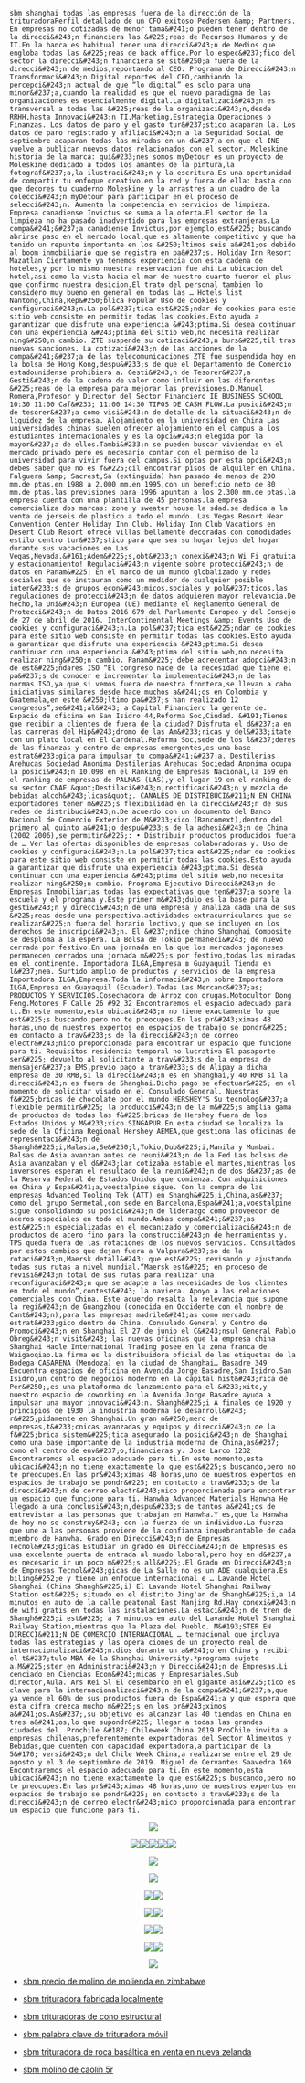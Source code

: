 
```
sbm shanghai todas las empresas fuera de la dirección de la trituradoraPerfil detallado de un CFO exitoso Pedersen &amp; Partners. En empresas no cotizadas de menor tama&#241;o pueden tener dentro de la direcci&#243;n financiera las &#225;reas de Recursos Humanos y de IT.En la banca es habitual tener una direcci&#243;n de Medios que engloba todas las &#225;reas de back office.Por lo espec&#237;fico del sector la direcci&#243;n financiera se sit&#250;a fuera de la direcci&#243;n de medios,reportando al CEO. Programa de Direcci&#243;n Transformaci&#243;n Digital reportes del CEO,cambiando la percepci&#243;n actual de que “lo digital” es solo para una minor&#237;a,cuando la realidad es que el nuevo paradigma de las organizaciones es esencialmente digital.La digitalizaci&#243;n es transversal a todas las &#225;reas de la organizaci&#243;n,desde RRHH,hasta Innovaci&#243;n TI,Marketing,Estrategia,Operaciones o Finanzas. Los datos de paro y el gasto tur&#237;stico acaparan la. Los datos de paro registrado y afiliaci&#243;n a la Seguridad Social de septiembre acaparan todas las miradas en un d&#237;a en que el INE vuelve a publicar nuevos datos relacionados con el sector. Moleskine historia de la marca: qui&#233;nes somos myDetour es un proyecto de Moleskine dedicado a todos los amantes de la pintura,la fotograf&#237;a,la ilustraci&#243;n y la escritura.Es una oportunidad de compartir tu enfoque creativo,en la red y fuera de ella: basta con que decores tu cuaderno Moleskine y lo arrastres a un cuadro de la colecci&#243;n myDetour para participar en el proceso de selecci&#243;n. Aumenta la competencia en servicios de limpieza. Empresa canadiense Invictus se suma a la oferta.El sector de la limpieza no ha pasado inadvertido para las empresas extranjeras.La compa&#241;&#237;a canadiense Invictus,por ejemplo,est&#225; buscando abrirse paso en el mercado local,que es altamente competitivo y que ha tenido un repunte importante en los &#250;ltimos seis a&#241;os debido al boom inmobiliario que se registra en pa&#237;s. Holiday Inn Resort Mazatlan Ciertamente ya tenemos experiencia con esta cadena de hoteles,y por lo mismo nuestra reservacion fue ahi.La ubicacion del hotel,asi como la vista hacia el mar de nuestro cuarto fueron el plus que confirmo nuestra desicion.El trato del personal tambien lo considero muy bueno en general en todas las … Hotels list Nantong,China,Rep&#250;blica Popular Uso de cookies y configuraci&#243;n.La pol&#237;tica est&#225;ndar de cookies para este sitio web consiste en permitir todas las cookies.Esto ayuda a garantizar que disfrute una experiencia &#243;ptima.Si desea continuar con una experiencia &#243;ptima del sitio web,no necesita realizar ning&#250;n cambio. ZTE suspende su cotizaci&#243;n burs&#225;til tras nuevas sanciones. La cotizaci&#243;n de las acciones de la compa&#241;&#237;a de las telecomunicaciones ZTE fue suspendida hoy en la bolsa de Hong Kong,despu&#233;s de que el Departamento de Comercio estadounidense prohibiera a. Gesti&#243;n de Tesorer&#237;a Gesti&#243;n de la cadena de valor como influir en las diferentes &#225;reas de la empresa para mejorar las previsiones.D.Manuel Romera,Profesor y Director del Sector Financiero IE BUSINESS SCHOOL 10:30 11:00 Caf&#233; 11:00 14:30 TIPOS DE CASH FLOW.La posici&#243;n de tesorer&#237;a como visi&#243;n de detalle de la situaci&#243;n de liquidez de la empresa. Alojamiento en la universidad en China Las universidades chinas suelen ofrecer alojamiento en el campus a los estudiantes internacionales y es la opci&#243;n elegida por la mayor&#237;a de ellos.Tambi&#233;n se pueden buscar viviendas en el mercado privado pero es necesario contar con el permiso de la universidad para vivir fuera del campus.Si optas por esta opci&#243;n debes saber que no es f&#225;cil encontrar pisos de alquiler en China. Falguera &amp; Sacrest,Sa (extinguida) han pasado de menos de 200 mm.de ptas.en 1988 a 2.000 mm.en 1995,con un beneficio neto de 80 mm.de ptas.las previsiones para 1996 apuntan a los 2.300 mm.de ptas.la empresa cuenta con una plantilla de 45 personas.la empresa comercializa dos marcas: zone y sweater house la sdad.se dedica a la venta de jerseis de plastico a todo el mundo. Las Vegas Resort Near Convention Center Holiday Inn Club. Holiday Inn Club Vacations en Desert Club Resort ofrece villas bellamente decoradas con comodidades estilo centro tur&#237;stico para que sea su hogar lejos del hogar durante sus vacaciones en Las Vegas,Nevada.&#161;Adem&#225;s,obt&#233;n conexi&#243;n Wi Fi gratuita y estacionamiento! Regulaci&#243;n vigente sobre protecci&#243;n de datos en Panam&#225; En el marco de un mundo globalizado y redes sociales que se instauran como un medidor de cualquier posible inter&#233;s de grupos econ&#243;micos,sociales y pol&#237;ticos,las regulaciones de protecci&#243;n de datos adquieren mayor relevancia.De hecho,la Uni&#243;n Europea (UE) mediante el Reglamento General de Protecci&#243;n de Datos 2016 679 del Parlamento Europeo y del Consejo de 27 de abril de 2016. InterContinental Meetings &amp; Events Uso de cookies y configuraci&#243;n.La pol&#237;tica est&#225;ndar de cookies para este sitio web consiste en permitir todas las cookies.Esto ayuda a garantizar que disfrute una experiencia &#243;ptima.Si desea continuar con una experiencia &#243;ptima del sitio web,no necesita realizar ning&#250;n cambio. Panam&#225; debe acrecentar adopci&#243;n de est&#225;ndares ISO “El congreso nace de la necesidad que tiene el pa&#237;s de conocer e incrementar la implementaci&#243;n de las normas ISO,ya que si vemos fuera de nuestra frontera,se llevan a cabo iniciativas similares desde hace muchos a&#241;os en Colombia y Guatemala,en este &#250;ltimo pa&#237;s han realizado 12 congresos”,se&#241;al&#243; a Capital Financiero la gerente de. Espacio de oficina en San Isidro 44,Reforma Soc,Ciudad. &#191;Tienes que recibir a clientes de fuera de la ciudad? Disfruta el d&#237;a en las carreras del Hip&#243;dromo de las Am&#233;ricas y del&#233;itate con un plato local en El Cardenal.Reforma Soc,sede de los l&#237;deres de las finanzas y centro de empresas emergentes,es una base estrat&#233;gica para impulsar tu compa&#241;&#237;a. Destilerias Arehucas Sociedad Anonima Destilerias Arehucas Sociedad Anonima ocupa la posici&#243;n 10.098 en el Ranking de Empresas Nacional,la 169 en el ranking de empresas de PALMAS (LAS),y el lugar 19 en el ranking de su sector CNAE &quot;Destilaci&#243;n,rectificaci&#243;n y mezcla de bebidas alcoh&#243;licas&quot;. CANALES DE DISTRIBUCI&#211;N EN CHINA exportadores tener m&#225;s flexibilidad en la direcci&#243;n de sus redes de distribuci&#243;n.De acuerdo con un documento del Banco Nacional de Comercio Exterior de M&#233;xico (Bancomext),dentro del primero al quinto a&#241;o despu&#233;s de la adhesi&#243;n de China (2002 2006),se permitir&#225;: • Distribuir productos producidos fuera de … Ver las ofertas disponibles de empresas colaboradoras y. Uso de cookies y configuraci&#243;n.La pol&#237;tica est&#225;ndar de cookies para este sitio web consiste en permitir todas las cookies.Esto ayuda a garantizar que disfrute una experiencia &#243;ptima.Si desea continuar con una experiencia &#243;ptima del sitio web,no necesita realizar ning&#250;n cambio. Programa Ejecutivo Direcci&#243;n de Empresas Inmobiliarias todas las expectativas que ten&#237;a sobre la escuela y el programa y.Este primer m&#243;dulo es la base para la gesti&#243;n y direcci&#243;n de una empresa y analiza cada una de sus &#225;reas desde una perspectiva.actividades extracurriculares que se realizar&#225;n fuera del horario lectivo,y que se incluyen en los derechos de inscripci&#243;n. El &#237;ndice chino Shanghai Composite se desploma a la espera. La Bolsa de Tokio permaneci&#243; de nuevo cerrada por festivo.En una jornada en la que los mercados japoneses permanecen cerrados una jornada m&#225;s por festivo,todas las miradas en el continente. Importadora ILGA,Empresa в Guayaquil Tienda en l&#237;nea. Surtido amplio de productos y servicios de la empresa Importadora ILGA,Empresa.Toda la informaci&#243;n sobre Importadora ILGA,Empresa en Guayaquil (Ecuador).Todas Las Mercanc&#237;as; PRODUCTOS Y SERVICIOS.Cosechadora de Arroz con orugas.Motocultor Dong Feng.Motores F Calle 26 #92 32 Encontraremos el espacio adecuado para ti.En este momento,esta ubicaci&#243;n no tiene exactamente lo que est&#225;s buscando,pero no te preocupes.En las pr&#243;ximas 48 horas,uno de nuestros expertos en espacios de trabajo se pondr&#225; en contacto a trav&#233;s de la direcci&#243;n de correo electr&#243;nico proporcionada para encontrar un espacio que funcione para ti. Requisitos residencia temporal no lucrativa El pasaporte ser&#225; devuelto al solicitante a trav&#233;s de la empresa de mensajer&#237;a EMS,previo pago a trav&#233;s de Alipay a dicha empresa de 30 RMB,si la direcci&#243;n es en Shanghai,y 40 RMB si la direcci&#243;n es fuera de Shanghai.Dicho pago se efectuar&#225; en el momento de solicitar visado en el Consulado General. Nuestras f&#225;bricas de chocolate por el mundo HERSHEY'S Su tecnolog&#237;a flexible permitir&#225; la producci&#243;n de la m&#225;s amplia gama de productos de todas las f&#225;bricas de Hershey fuera de los Estados Unidos y M&#233;xico.SINGAPUR.En esta ciudad se localiza la sede de la Oficina Regional Hershey AEMEA,que gestiona las oficinas de representaci&#243;n de Shangh&#225;i,Malasia,Se&#250;l,Tokio,Dub&#225;i,Manila y Mumbai. Bolsas de Asia avanzan antes de reuni&#243;n de la Fed Las bolsas de Asia avanzaban y el d&#243;lar cotizaba estable el martes,mientras los inversores esperan el resultado de la reuni&#243;n de dos d&#237;as de la Reserva Federal de Estados Unidos que comienza. Con adquisiciones en China y Espa&#241;a,voestalpine sigue. Con la compra de las empresas Advanced Tooling Tek (ATT) en Shangh&#225;i,China,as&#237; como del grupo Sermetal,con sede en Barcelona,Espa&#241;a,voestalpine sigue consolidando su posici&#243;n de liderazgo como proveedor de aceros especiales en todo el mundo.Ambas compa&#241;&#237;as est&#225;n especializadas en el mecanizado y comercializaci&#243;n de productos de acero fino para la construcci&#243;n de herramientas y. TPS queda fuera de las rotaciones de los nuevos servicios. Consultados por estos cambios que dejan fuera a Valpara&#237;so de la rotaci&#243;n,Maersk detall&#243; que est&#225; revisando y ajustando todas sus rutas a nivel mundial.“Maersk est&#225; en proceso de revisi&#243;n total de sus rutas para realizar una reconfiguraci&#243;n que se adapte a las necesidades de los clientes en todo el mundo”,contest&#243; la naviera. Apoyo a las relaciones comerciales con China. Este acuerdo resalta la relevancia que supone la regi&#243;n de Guangzhou (conocida en Occidente con el nombre de Cant&#243;n),para las empresas madrile&#241;as como mercado estrat&#233;gico dentro de China. Consulado General y Centro de Promoci&#243;n en Shanghai El 27 de junio el C&#243;nsul General Pablo Obreg&#243;n visit&#243; las nuevas oficinas que la empresa china Shanghai Haole International Trading posee en la zona franca de Waigaoqiao.La firma es la distribuidora oficial de las etiquetas de la Bodega CASARENA (Mendoza) en la ciudad de Shanghai… Basadre 349 Encuentra espacios de oficina en Avenida Jorge Basadre,San Isidro.San Isidro,un centro de negocios moderno en la capital hist&#243;rica de Per&#250;,es una plataforma de lanzamiento para el &#233;xito,y nuestro espacio de coworking en la Avenida Jorge Basadre ayuda a impulsar una mayor innovaci&#243;n. Shangh&#225;i A finales de 1920 y principios de 1930 la industria moderna se desarroll&#243; r&#225;pidamente en Shanghai.Un gran n&#250;mero de empresas,t&#233;cnicas avanzadas y equipos y direcci&#243;n de la f&#225;brica sistem&#225;tica asegurado la posici&#243;n de Shanghai como una base importante de la industria moderna de China,as&#237; como el centro de env&#237;o,financieras y. Jose Larco 1232 Encontraremos el espacio adecuado para ti.En este momento,esta ubicaci&#243;n no tiene exactamente lo que est&#225;s buscando,pero no te preocupes.En las pr&#243;ximas 48 horas,uno de nuestros expertos en espacios de trabajo se pondr&#225; en contacto a trav&#233;s de la direcci&#243;n de correo electr&#243;nico proporcionada para encontrar un espacio que funcione para ti. Hanwha Advanced Materials Hanwha He llegado a una conclusi&#243;n,despu&#233;s de tantos a&#241;os de entrevistar a las personas que trabajan en Hanwha.Y es,que la Hanwha de hoy no se construy&#243; con la fuerza de un individuo.La fuerza que une a las personas proviene de la confianza inquebrantable de cada miembro de Hanwha. Grado en Direcci&#243;n de Empresas Tecnol&#243;gicas Estudiar un grado en Direcci&#243;n de Empresas es una excelente puerta de entrada al mundo laboral,pero hoy en d&#237;a es necesario ir un poco m&#225;s all&#225;.El Grado en Direcci&#243;n de Empresas Tecnol&#243;gicas de La Salle no es un ADE cualquiera.Es biling&#252;e y tiene un enfoque internacional e … Lavande Hotel Shanghai (China Shangh&#225;i) El Lavande Hotel Shanghai Railway Station est&#225; situado en el distrito Jing'an de Shangh&#225;i,a 14 minutos en auto de la calle peatonal East Nanjing Rd.Hay conexi&#243;n de wifi gratis en todas las instalaciones.La estaci&#243;n de tren de Shangh&#225;i est&#225; a 7 minutos en auto del Lavande Hotel Shanghai Railway Station,mientras que la Plaza del Pueblo. M&#193;STER EN DIRECCI&#211;N DE COMERCIO INTERNACIONAL … ternacional que incluya todas las estrategias y las opera ciones de un proyecto real de internacionalizaci&#243;n.dios durante un a&#241;o en China y recibir el t&#237;tulo MBA de la Shanghai University.*programa sujeto a.M&#225;ster en Administraci&#243;n y Direcci&#243;n de Empresas.Li cenciado en Ciencias Econ&#243;micas y Empresariales.Sub director,Aula. Ars Rei Sl El desembarco en el gigante asi&#225;tico es clave para la internacionalizaci&#243;n de la compa&#241;&#237;a,que ya vende el 60% de sus productos fuera de Espa&#241;a y que espera que esta cifra crezca mucho m&#225;s en los pr&#243;ximos a&#241;os.As&#237;,su objetivo es alcanzar las 40 tiendas en China en tres a&#241;os,lo que supondr&#225; llegar a todas las grandes ciudades del. Prochile &#187; Chileweek China 2019 ProChile invita a empresas chilenas,preferentemente exportadoras del Sector Alimentos y Bebidas,que cuenten con capacidad exportadora,a participar de la 5&#170; versi&#243;n del Chile Week China,a realizarse entre el 29 de agosto y el 3 de septiembre de 2019. Miguel de Cervantes Saavedra 169 Encontraremos el espacio adecuado para ti.En este momento,esta ubicaci&#243;n no tiene exactamente lo que est&#225;s buscando,pero no te preocupes.En las pr&#243;ximas 48 horas,uno de nuestros expertos en espacios de trabajo se pondr&#225; en contacto a trav&#233;s de la direcci&#243;n de correo electr&#243;nico proporcionada para encontrar un espacio que funcione para ti. 
```

<div align="center">

<a href="https://es-crusher.shibang-china.com/github&k=sbm+shanghai+todas+las+empresas+fuera+de+la+direcci%C3%B3n+de+la+trituradora"><img src="https://static.shibang-china.com/es/crusher/logo.jpg"></a>

<a href="https://es-crusher.shibang-china.com/github&k=sbm+shanghai+todas+las+empresas+fuera+de+la+direcci%C3%B3n+de+la+trituradora"><img src="https://static.shibang-china.com/es/crusher/index.jpg"></a><a href="https://es-crusher.shibang-china.com/material.htmlgithub&k=sbm+shanghai+todas+las+empresas+fuera+de+la+direcci%C3%B3n+de+la+trituradora"><img src="https://static.shibang-china.com/es/crusher/material.jpg"></a><a href="https://es-crusher.shibang-china.com/application.htmlgithub&k=sbm+shanghai+todas+las+empresas+fuera+de+la+direcci%C3%B3n+de+la+trituradora"><img src="https://static.shibang-china.com/es/crusher/application.jpg"></a><a href="https://es-crusher.shibang-china.com/aboutus.htmlgithub&k=sbm+shanghai+todas+las+empresas+fuera+de+la+direcci%C3%B3n+de+la+trituradora"><img src="https://static.shibang-china.com/es/crusher/aboutus.jpg"></a><a href="https://es-crusher.shibang-china.com/contact.htmlgithub&k=sbm+shanghai+todas+las+empresas+fuera+de+la+direcci%C3%B3n+de+la+trituradora"><img src="https://static.shibang-china.com/es/crusher/contact.jpg"></a>

<a href="https://es-crusher.shibang-china.com/github&k=sbm+shanghai+todas+las+empresas+fuera+de+la+direcci%C3%B3n+de+la+trituradora"><img src="https://static.shibang-china.com/es/crusher/banner.jpg"></a>

<a href="https://swt.shibang-china.com/github&k=sbm+shanghai+todas+las+empresas+fuera+de+la+direcci%C3%B3n+de+la+trituradora"><img src="https://static.shibang-china.com/es/crusher/text.jpg"></a>

<a href="https://swt.shibang-china.com/github&k=sbm+shanghai+todas+las+empresas+fuera+de+la+direcci%C3%B3n+de+la+trituradora"><img src="https://static.shibang-china.com/es/crusher/chat.jpg"></a><a href="https://es-crusher.shibang-china.com/contact.htmlgithub&k=sbm+shanghai+todas+las+empresas+fuera+de+la+direcci%C3%B3n+de+la+trituradora"><img src="https://static.shibang-china.com/es/crusher/message.jpg"></a>

<a href="https://es-crusher.shibang-china.com/products/pe.htmlgithub&k=sbm+shanghai+todas+las+empresas+fuera+de+la+direcci%C3%B3n+de+la+trituradora"><img src="https://static.shibang-china.com/es/crusher/pe.jpg"></a><a href="https://es-crusher.shibang-china.com/products/pf.htmlgithub&k=sbm+shanghai+todas+las+empresas+fuera+de+la+direcci%C3%B3n+de+la+trituradora"><img src="https://static.shibang-china.com/es/crusher/pf.jpg"></a>

<a href="https://es-crusher.shibang-china.com/products/hpt.htmlgithub&k=sbm+shanghai+todas+las+empresas+fuera+de+la+direcci%C3%B3n+de+la+trituradora"><img src="https://static.shibang-china.com/es/crusher/hpt.jpg"></a><a href="https://es-crusher.shibang-china.com/products/vsi.htmlgithub&k=sbm+shanghai+todas+las+empresas+fuera+de+la+direcci%C3%B3n+de+la+trituradora"><img src="https://static.shibang-china.com/es/crusher/vsi.jpg"></a>

<a href="https://es-crusher.shibang-china.com/products/klv.htmlgithub&k=sbm+shanghai+todas+las+empresas+fuera+de+la+direcci%C3%B3n+de+la+trituradora"><img src="https://static.shibang-china.com/es/crusher/klv.jpg"></a><a href="https://es-crusher.shibang-china.com/products/portable.htmlgithub&k=sbm+shanghai+todas+las+empresas+fuera+de+la+direcci%C3%B3n+de+la+trituradora"><img src="https://static.shibang-china.com/es/crusher/portable.jpg"></a>

<a href="https://swt.shibang-china.com/github&k=sbm+shanghai+todas+las+empresas+fuera+de+la+direcci%C3%B3n+de+la+trituradora"><img src="https://static.shibang-china.com/es/crusher/case.jpg"></a>

</div>


* [sbm precio de molino de molienda en zimbabwe](sbm%20precio%20de%20molino%20de%20molienda%20en%20zimbabwe.md)

* [sbm trituradora fabricada localmente](sbm%20trituradora%20fabricada%20localmente.md)

* [sbm trituradoras de cono estructural](sbm%20trituradoras%20de%20cono%20estructural.md)

* [sbm palabra clave de trituradora móvil](sbm%20palabra%20clave%20de%20trituradora%20m%C3%B3vil.md)

* [sbm trituradora de roca basáltica en venta en nueva zelanda](sbm%20trituradora%20de%20roca%20bas%C3%A1ltica%20en%20venta%20en%20nueva%20zelanda.md)

* [sbm molino de caolín 5r](sbm%20molino%20de%20caol%C3%ADn%205r.md)